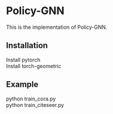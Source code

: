 # Policy-GNN
This is the implementation of Policy-GNN.

## Installation
Install pytorch <br />
Install torch-geometric

## Example
python train_cora.py <br />
python train_citeseer.py
